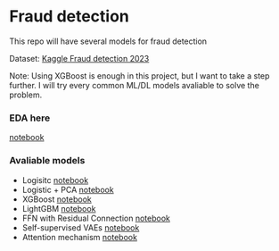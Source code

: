 # Fraud detection

This repo will have several models for fraud detection

Dataset: [Kaggle Fraud detection 2023](https://www.kaggle.com/datasets/nelgiriyewithana/credit-card-fraud-detection-dataset-2023)

Note: Using XGBoost is enough in this project, but I want to take a step further. I will try every common ML/DL models avaliable to solve the problem.

### EDA here

[notebook](/EDA.ipynb)

### Avaliable models

* Logisitc [notebook](/Basic_ML.ipynb)
* Logistic + PCA [notebook](/Basic_ML.ipynb)
* XGBoost [notebook](/Basic_ML.ipynb)
* LightGBM [notebook](/Basic_ML.ipynb)
* FFN with Residual Connection [notebook](/Residual.ipynb)
* Self-supervised VAEs [notebook](/VAE.ipynb)
* Attention mechanism [notebook](/Attention.ipynb)
